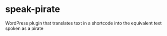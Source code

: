 speak-pirate
============

WordPress plugin that translates text in a shortcode into the equivalent text spoken as a pirate